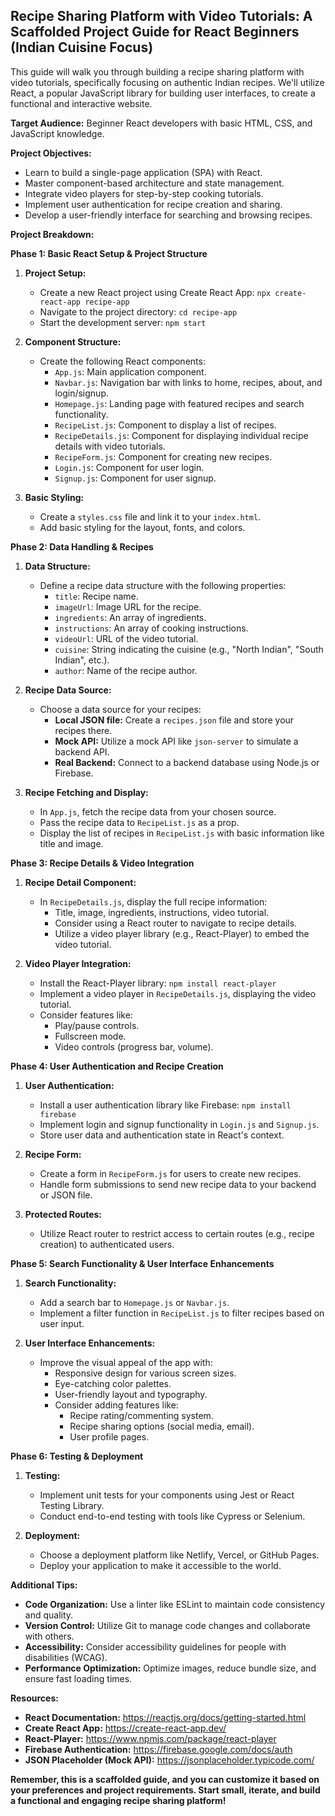 ## Recipe Sharing Platform with Video Tutorials: A Scaffolded Project Guide for React Beginners (Indian Cuisine Focus)

This guide will walk you through building a recipe sharing platform with video tutorials, specifically focusing on authentic Indian recipes. We'll utilize React, a popular JavaScript library for building user interfaces, to create a functional and interactive website.

**Target Audience:** Beginner React developers with basic HTML, CSS, and JavaScript knowledge.

**Project Objectives:**

* Learn to build a single-page application (SPA) with React.
* Master component-based architecture and state management.
* Integrate video players for step-by-step cooking tutorials.
* Implement user authentication for recipe creation and sharing.
* Develop a user-friendly interface for searching and browsing recipes.

**Project Breakdown:**

**Phase 1: Basic React Setup & Project Structure**

1. **Project Setup:**
   - Create a new React project using Create React App: `npx create-react-app recipe-app`
   - Navigate to the project directory: `cd recipe-app`
   - Start the development server: `npm start`

2. **Component Structure:**
   - Create the following React components:
     - `App.js`: Main application component.
     - `Navbar.js`: Navigation bar with links to home, recipes, about, and login/signup.
     - `Homepage.js`: Landing page with featured recipes and search functionality.
     - `RecipeList.js`: Component to display a list of recipes.
     - `RecipeDetails.js`: Component for displaying individual recipe details with video tutorials.
     - `RecipeForm.js`: Component for creating new recipes.
     - `Login.js`: Component for user login.
     - `Signup.js`: Component for user signup.

3. **Basic Styling:**
   - Create a `styles.css` file and link it to your `index.html`.
   - Add basic styling for the layout, fonts, and colors.

**Phase 2: Data Handling & Recipes**

1. **Data Structure:**
   - Define a recipe data structure with the following properties:
     - `title`: Recipe name.
     - `imageUrl`: Image URL for the recipe.
     - `ingredients`: An array of ingredients.
     - `instructions`: An array of cooking instructions.
     - `videoUrl`: URL of the video tutorial.
     - `cuisine`: String indicating the cuisine (e.g., "North Indian", "South Indian", etc.).
     - `author`: Name of the recipe author.

2. **Recipe Data Source:**
   - Choose a data source for your recipes:
     - **Local JSON file:** Create a `recipes.json` file and store your recipes there.
     - **Mock API:** Utilize a mock API like `json-server` to simulate a backend API.
     - **Real Backend:** Connect to a backend database using Node.js or Firebase.

3. **Recipe Fetching and Display:**
   - In `App.js`, fetch the recipe data from your chosen source.
   - Pass the recipe data to `RecipeList.js` as a prop.
   - Display the list of recipes in `RecipeList.js` with basic information like title and image.

**Phase 3: Recipe Details & Video Integration**

1. **Recipe Detail Component:**
   - In `RecipeDetails.js`, display the full recipe information:
     - Title, image, ingredients, instructions, video tutorial.
     - Consider using a React router to navigate to recipe details.
     - Utilize a video player library (e.g., React-Player) to embed the video tutorial.

2. **Video Player Integration:**
   - Install the React-Player library: `npm install react-player`
   - Implement a video player in `RecipeDetails.js`, displaying the video tutorial.
   - Consider features like:
     - Play/pause controls.
     - Fullscreen mode.
     - Video controls (progress bar, volume).

**Phase 4: User Authentication and Recipe Creation**

1. **User Authentication:**
   - Install a user authentication library like Firebase: `npm install firebase`
   - Implement login and signup functionality in `Login.js` and `Signup.js`.
   - Store user data and authentication state in React's context.

2. **Recipe Form:**
   - Create a form in `RecipeForm.js` for users to create new recipes.
   - Handle form submissions to send new recipe data to your backend or JSON file.

3. **Protected Routes:**
   - Utilize React router to restrict access to certain routes (e.g., recipe creation) to authenticated users.

**Phase 5: Search Functionality & User Interface Enhancements**

1. **Search Functionality:**
   - Add a search bar to `Homepage.js` or `Navbar.js`.
   - Implement a filter function in `RecipeList.js` to filter recipes based on user input.

2. **User Interface Enhancements:**
   - Improve the visual appeal of the app with:
     - Responsive design for various screen sizes.
     - Eye-catching color palettes.
     - User-friendly layout and typography.
     - Consider adding features like:
       - Recipe rating/commenting system.
       - Recipe sharing options (social media, email).
       - User profile pages.

**Phase 6: Testing & Deployment**

1. **Testing:**
   - Implement unit tests for your components using Jest or React Testing Library.
   - Conduct end-to-end testing with tools like Cypress or Selenium.

2. **Deployment:**
   - Choose a deployment platform like Netlify, Vercel, or GitHub Pages.
   - Deploy your application to make it accessible to the world.

**Additional Tips:**

* **Code Organization:** Use a linter like ESLint to maintain code consistency and quality.
* **Version Control:** Utilize Git to manage code changes and collaborate with others.
* **Accessibility:** Consider accessibility guidelines for people with disabilities (WCAG).
* **Performance Optimization:** Optimize images, reduce bundle size, and ensure fast loading times.

**Resources:**

* **React Documentation:** https://reactjs.org/docs/getting-started.html
* **Create React App:** https://create-react-app.dev/
* **React-Player:** https://www.npmjs.com/package/react-player
* **Firebase Authentication:** https://firebase.google.com/docs/auth
* **JSON Placeholder (Mock API):** https://jsonplaceholder.typicode.com/

**Remember, this is a scaffolded guide, and you can customize it based on your preferences and project requirements. Start small, iterate, and build a functional and engaging recipe sharing platform!**